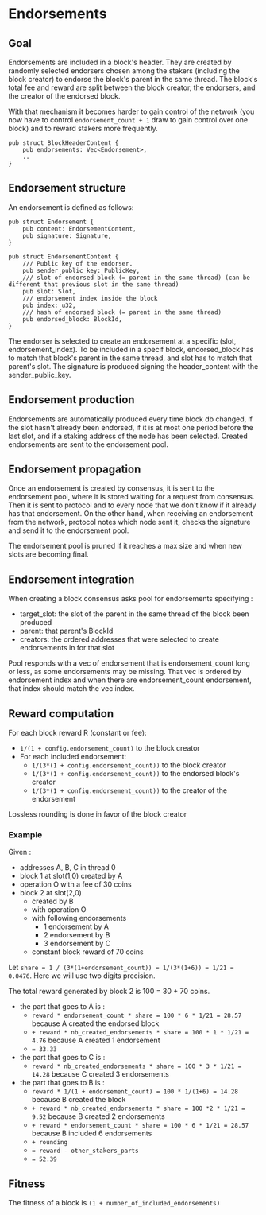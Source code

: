 # Endorsements

## Goal

Endorsements are included in a block's header. They are created by randomly selected endorsers chosen among the stakers (including the block creator) to endorse the block's parent in the same thread. The block's total fee and reward are split between the block creator, the endorsers, and the creator of the endorsed block.

With that mechanism it becomes harder to gain control of the network (you now have to control `endorsement_count + 1` draw to gain control over one block) and to reward stakers more frequently.

```ignore
pub struct BlockHeaderContent {
    pub endorsements: Vec<Endorsement>,
    ..
}
```

## Endorsement structure

An endorsement is defined as follows:

```ignore
pub struct Endorsement {
    pub content: EndorsementContent,
    pub signature: Signature,
}

pub struct EndorsementContent {
    /// Public key of the endorser.
    pub sender_public_key: PublicKey,
    /// slot of endorsed block (= parent in the same thread) (can be different that previous slot in the same thread)
    pub slot: Slot,
    /// endorsement index inside the block
    pub index: u32,
    /// hash of endorsed block (= parent in the same thread)
    pub endorsed_block: BlockId,
}
```

The endorser is selected to create an endorsement at a specific (slot, endorsement_index). To be included in a specif block, endorsed_block has to match that block's parent in the same thread, and slot has to match that parent's slot. The signature is produced signing the header_content with the sender_public_key.

## Endorsement production

Endorsements are automatically produced every time block db changed, if the slot hasn't already been endorsed, if it is at most one period before the last slot, and if a staking address of the node has been selected. Created endorsements are sent to the endorsement pool.

## Endorsement propagation

Once an endorsement is created by consensus, it is sent to the endorsement pool, where it is stored waiting for a request from consensus. Then it is sent to protocol and to every node that we don't know if it already has that endorsement. On the other hand, when receiving an endorsement from the network, protocol notes which node sent it, checks the signature and send it to the endorsement pool.

The endorsement pool is pruned if it reaches a max size and when new slots are becoming final.

## Endorsement integration

When creating a block consensus asks pool for endorsements specifying :

-   target_slot: the slot of the parent in the same thread of the block been produced
-   parent: that parent's BlockId
-   creators: the ordered addresses that were selected to create endorsements in for that slot

Pool responds with a vec of endorsement that is endorsement_count long or less, as some endorsements may be missing. That vec is ordered by endorsement index and when there are endorsement_count endorsement, that index should match the vec index.

## Reward computation

For each block reward R (constant or fee):

-   `1/(1 + config.endorsement_count)` to the block creator
-   For each included endorsement:
    -   `1/(3*(1 + config.endorsement_count))` to the block creator
    -   `1/(3*(1 + config.endorsement_count))` to the endorsed block's creator
    -   `1/(3*(1 + config.endorsement_count))` to the creator of the endorsement

Lossless rounding is done in favor of the block creator

### Example

Given :

-   addresses A, B, C in thread 0
-   block 1 at slot(1,0) created by A
-   operation O with a fee of 30 coins
-   block 2 at slot(2,0)
    -   created by B
    -   with operation O
    -   with following endorsements
        -   1 endorsement by A
        -   2 endorsement by B
        -   3 endorsement by C
    -   constant block reward of 70 coins

Let `share = 1 / (3*(1+endorsement_count)) = 1/(3*(1+6)) = 1/21 = 0.0476`.
Here we will use two digits precision.

The total reward generated by block 2 is 100 = 30 + 70 coins.

-   the part that goes to A is :
    -   `reward * endorsement_count * share = 100 * 6 * 1/21 = 28.57` because A created the endorsed block
    -   `+ reward * nb_created_endorsements * share = 100 * 1 * 1/21 = 4.76` because A created 1 endorsement
    -   `= 33.33`
-   the part that goes to C is :
    -   `reward * nb_created_endorsements * share = 100 * 3 * 1/21 = 14.28` because C created 3 endorsements
-   the part that goes to B is :
    -   `reward * 1/(1 + endorsement_count) = 100 * 1/(1+6) = 14.28` because B created the block
    -   `+ reward * nb_created_endorsements * share = 100 *2 * 1/21 = 9.52` because B created 2 endorsements
    -   `+ reward * endorsement_count * share = 100 * 6 * 1/21 = 28.57` because B included 6 endorsements
    -   `+ rounding`
    -   `= reward - other_stakers_parts`
    -   `= 52.39`

## Fitness

The fitness of a block is `(1 + number_of_included_endorsements)`
